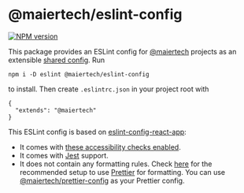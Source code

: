 # @maiertech/eslint-config

[![NPM version](https://img.shields.io/npm/v/@maiertech/eslint-config.svg)](https://www.npmjs.com/package/@maiertech/eslint-config)

This package provides an ESLint config for
[@maiertech](https://github.com/maiertech) projects as an extensible
[shared config](https://eslint.org/docs/developer-guide/shareable-configs). Run

    npm i -D eslint @maiertech/eslint-config

to install. Then create `.eslintrc.json` in your project root with

    {
      "extends": "@maiertech"
    }

This ESLint config is based on
[eslint-config-react-app](https://github.com/facebook/create-react-app/tree/master/packages/eslint-config-react-app):

- It comes with
  [these accessibility checks enabled](https://github.com/facebook/create-react-app/tree/master/packages/eslint-config-react-app#accessibility-checks).
- It comes with [Jest](https://jestjs.io/) support.
- It does not contain any formatting rules. Check
  [here](https://create-react-app.dev/docs/setting-up-your-editor/#formatting-code-automatically)
  for the recommended setup to use [Prettier](https://prettier.io/) for
  formatting. You can use
  [@maiertech/prettier-config](https://github.com/maiertech/prettier-config) as
  your Prettier config.
